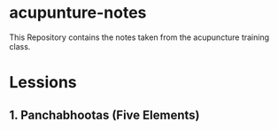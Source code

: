 # acupunture-notes

This Repository contains the notes taken from the acupuncture training class.

# Lessions
## 1. Panchabhootas (Five Elements)
